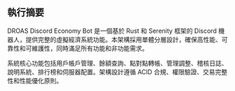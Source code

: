 ## 執行摘要


DROAS Discord Economy Bot 是一個基於 Rust 和 Serenity 框架的 Discord 機器人，提供完整的虛擬經濟系統功能。本架構採用單體分層設計，確保高性能、可靠性和可維護性，同時滿足所有功能和非功能需求。

系統核心功能包括用戶帳戶管理、餘額查詢、點對點轉帳、管理調整、稽核日誌、說明系統、排行榜和伺服器配置。架構設計遵循 ACID 合規、權限驗證、交易完整性和性能優化原則。

